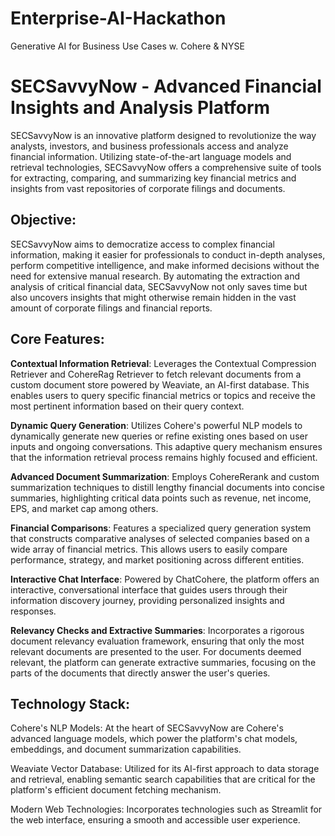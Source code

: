 # Enterprise-AI-Hackathon
Generative AI for Business Use Cases w. Cohere &amp; NYSE

# SECSavvyNow - Advanced Financial Insights and Analysis Platform
SECSavvyNow is an innovative platform designed to revolutionize the way analysts, investors, and business professionals access and analyze financial information. Utilizing state-of-the-art language models and retrieval technologies, SECSavvyNow offers a comprehensive suite of tools for extracting, comparing, and summarizing key financial metrics and insights from vast repositories of corporate filings and documents.

## Objective:

SECSavvyNow aims to democratize access to complex financial information, making it easier for professionals to conduct in-depth analyses, perform competitive intelligence, and make informed decisions without the need for extensive manual research. By automating the extraction and analysis of critical financial data, SECSavvyNow not only saves time but also uncovers insights that might otherwise remain hidden in the vast amount of corporate filings and financial reports.

## Core Features:

**Contextual Information Retrieval**: Leverages the Contextual Compression Retriever and CohereRag Retriever to fetch relevant documents from a custom document store powered by Weaviate, an AI-first database. This enables users to query specific financial metrics or topics and receive the most pertinent information based on their query context.

**Dynamic Query Generation**: Utilizes Cohere's powerful NLP models to dynamically generate new queries or refine existing ones based on user inputs and ongoing conversations. This adaptive query mechanism ensures that the information retrieval process remains highly focused and efficient.

**Advanced Document Summarization**: Employs CohereRerank and custom summarization techniques to distill lengthy financial documents into concise summaries, highlighting critical data points such as revenue, net income, EPS, and market cap among others.

**Financial Comparisons**: Features a specialized query generation system that constructs comparative analyses of selected companies based on a wide array of financial metrics. This allows users to easily compare performance, strategy, and market positioning across different entities.

**Interactive Chat Interface**: Powered by ChatCohere, the platform offers an interactive, conversational interface that guides users through their information discovery journey, providing personalized insights and responses.

**Relevancy Checks and Extractive Summaries**: Incorporates a rigorous document relevancy evaluation framework, ensuring that only the most relevant documents are presented to the user. For documents deemed relevant, the platform can generate extractive summaries, focusing on the parts of the documents that directly answer the user's queries.

## Technology Stack:

Cohere's NLP Models: At the heart of SECSavvyNow are Cohere's advanced language models, which power the platform's chat models, embeddings, and document summarization capabilities.

Weaviate Vector Database: Utilized for its AI-first approach to data storage and retrieval, enabling semantic search capabilities that are critical for the platform's efficient document fetching mechanism.

Modern Web Technologies: Incorporates technologies such as Streamlit for the web interface, ensuring a smooth and accessible user experience.
